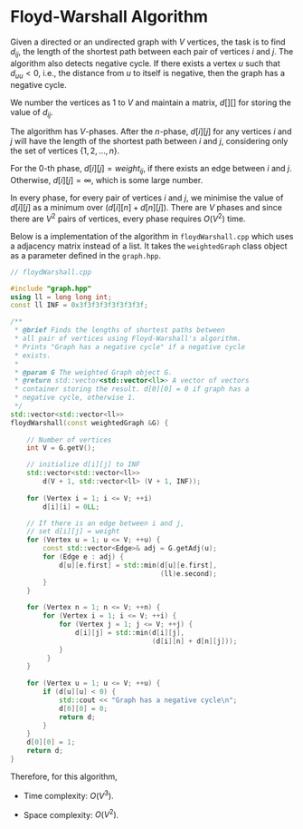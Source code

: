 # Floyd-Warshall Algorithm

Given a directed or an undirected graph with $V$ vertices, the task is to find $d_{ij}$, the length of the shortest path between each pair of vertices $i$ and $j$. The algorithm also detects negative cycle. If there exists a vertex $u$ such that $d_{uu} < 0$, i.e., the distance from $u$ to itself is negative, then the graph has a negative cycle.  

We number the vertices as $1$ to $V$ and maintain a matrix, $d[][]$ for storing the value of $d_{ij}$.

The algorithm has $V$-phases. After the $n$-phase, $d[i][j]$ for any vertices $i$ and $j$ will have the length of the shortest path between $i$ and $j$, considering only the set of vertices $\{1,2,\dots,n\}$.  

For the $0$-th phase, $d[i][j] = weight_{ij}$, if there exists an edge between $i$ and $j$. Otherwise, $d[i][j] = \infty$, which is some large number. 

In every phase, for every pair of vertices $i$ and $j$, we minimise the value of $d[i][j]$ as a minimum over $(d[i][n] + d[n][j])$. There are $V$ phases and since there are $V^2$ pairs of vertices, every phase requires $O(V^2)$ time. 



Below is a implementation of the algorithm in `floydWarshall.cpp` which uses a adjacency matrix instead of a list. It takes the `weightedGraph` class object as a parameter defined in the `graph.hpp`.

```cpp
// floydWarshall.cpp

#include "graph.hpp"
using ll = long long int;
const ll INF = 0x3f3f3f3f3f3f3f3f;

/**
 * @brief Finds the lengths of shortest paths between 
 * all pair of vertices using Floyd-Warshall's algorithm.
 * Prints "Graph has a negative cycle" if a negative cycle 
 * exists.
 * 
 * @param G The weighted Graph object G.
 * @return std::vector<std::vector<ll>> A vector of vectors
 * container storing the result. d[0][0] = 0 if graph has a 
 * negative cycle, otherwise 1.
 */
std::vector<std::vector<ll>> 
floydWarshall(const weightedGraph &G) {
    
    // Number of vertices
    int V = G.getV(); 

    // initialize d[i][j] to INF 
	std::vector<std::vector<ll>> 
        d(V + 1, std::vector<ll> (V + 1, INF));
    
    for (Vertex i = 1; i <= V; ++i)
        d[i][i] = 0LL;

    // If there is an edge between i and j,
    // set d[i][j] = weight
    for (Vertex u = 1; u <= V; ++u) {
        const std::vector<Edge>& adj = G.getAdj(u);
        for (Edge e : adj) {
            d[u][e.first] = std::min(d[u][e.first], 
                                     (ll)e.second);
        }
    }
    
    for (Vertex n = 1; n <= V; ++n) {
        for (Vertex i = 1; i <= V; ++i) {
            for (Vertex j = 1; j <= V; ++j) {
                d[i][j] = std::min(d[i][j], 
                                   (d[i][n] + d[n][j]));
            }
         }
    }
    
    for (Vertex u = 1; u <= V; ++u) {
        if (d[u][u] < 0) {
            std::cout << "Graph has a negative cycle\n";
            d[0][0] = 0;
            return d;
        }
    }
    d[0][0] = 1;
    return d;
}
```

Therefore, for this algorithm,

- Time complexity: $O(V^3)$.

- Space complexity: $O(V^2)$.



